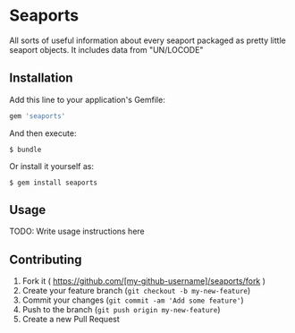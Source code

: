 # Seaports

All sorts of useful information about every seaport packaged as pretty little seaport objects. It includes data from "UN/LOCODE"

## Installation

Add this line to your application's Gemfile:

```ruby
gem 'seaports'
```

And then execute:

    $ bundle

Or install it yourself as:

    $ gem install seaports

## Usage

TODO: Write usage instructions here

## Contributing

1. Fork it ( https://github.com/[my-github-username]/seaports/fork )
2. Create your feature branch (`git checkout -b my-new-feature`)
3. Commit your changes (`git commit -am 'Add some feature'`)
4. Push to the branch (`git push origin my-new-feature`)
5. Create a new Pull Request
